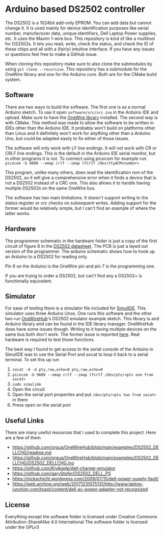 # Arduino based DS2502 controller

The DS2502 is a 1024bit add-only EPROM. You can add data but cannot change it. It is used mainly for device identification purposes like serial number, manufacturer data, unique identifiers, Dell Laptop Power supplies, etc. It uses the Maxim 1-wire bus. This repository is kind of like a multitool for DS2502s. It lets you read, write, check the status, and check the ID of these chips and all with a (fairly) intuitive interface. If you have any issues or questions feel free to make a GitHub issue.

When cloning this repository make sure to also clone the submodules by using `git clone --recursive`. This repository has a submodule for the OneWire library and one for the Arduino core. Both are for the CMake build system.

## Software
There are two ways to build the software. The first one is as a normal Arduino sketch. To use it open `software/src/src.ino` in the Arduino IDE and upload. Make sure to have the [OneWire library](https://www.arduino.cc/reference/en/libraries/onewire/) installed. The second way is with CMake. This method was made to allow the software to be written in IDEs other than the Arduino IDE. It probably won't build on platforms other than Linux and it definitely won't work for anything other than a Arduino Uno, but could be adapted easily to fix either of those issues.

The software will only work with LF line endings. It will not work with CR or CRLF line endings. This is the default in the Arduino IDE serial monitor, but in other programs it is not. To connect using picocom for example run `picocom -b 9600 --omap crlf --imap lfcrlf /dev/ttyACM<number>`

This program, unlike many others, does read the identification rom of the DS2502, so it will give a comprehensive error when it finds a device that is not a DS2502 instead of a CRC one. This also allows it to handle having multiple DS2502s on the same OneWire bus.

The software has two main limitations. It doesn't support writing to the status register or crc checks on subsequent writes. Adding support for the former would be relatively simple, but I can't find an example of where the latter works.

## Hardware
The programmer schematic in the hardware folder is just a copy of the first circuit of figure 8 in the [DS2502 datasheet](https://www.analog.com/media/en/technical-documentation/data-sheets/DS2502.pdf). The PCB is just a layed out version of the programmer. The arduino schematic shows how to hook up an Arduino to a DS2502 for reading only.

Pin 6 on the Arduino is the OneWire pin and pin 7 is the programming one.

If you are trying to order a DS2502, but can't find any a DS2502+ is functionally equivalent.

## Simulator

For ease of testing there is a simulator file included for [SimulIDE](https://simulide.com/p/). This simulator uses three Arduino Unos. One runs this software and the other two run [OneWireHub](https://github.com/orgua/OneWireHub)'s DS2502 emulator example sketch. This library is and Arduino library and can be found in the IDE library manager. OneWireHub does have some issues though. Writing to it having multiple devices on the same bus both don't work. The former issue is reported [here](https://github.com/orgua/OneWireHub/issues/137). Real hardware is required to test those functions.

The best way I found to get access to the serial console of the Arduino in SimulIDE was to use the Serial Port and socat to loop it back to a serial terminal. To set this up run  
1. `socat -d -d pty,raw,echo=0 pty,raw,echo=0`
2. `picocom -b 9600 --omap crlf --imap lfcrlf /dev/pts/<pts one from socat>`
3. `sudo simulide`
4. Open the circuit
5. Open the serial port properties and put `/dev/pts/<pts two from socat>` in there
6. Press open on the serial port

## Useful Links

There are many useful resources that I used to complete this project. Here are a few of them
- https://github.com/orgua/OneWireHub/blob/main/examples/DS2502_DELLCHG/readme.md
- https://github.com/orgua/OneWireHub/blob/main/examples/DS2502_DELLCHG/DS2502_DELLCHG.ino
- https://github.com/KivApple/dell-charger-emulator
- https://github.com/garyStofer/DS2502_DELL_PS
- https://nickschicht.wordpress.com/2009/07/15/dell-power-supply-fault/
- https://web.archive.org/web/20171231075131/http://www.laptop-junction.com/toast/content/dell-ac-power-adapter-not-recognized

## License 
Everything except the software folder is licensed under Creative Commons Attribution-ShareAlike 4.0 International
The software folder is licensed under the GPLv3